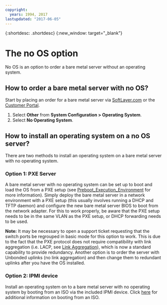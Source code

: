 ```yaml
---
copyright:
  years: 1994, 2017
lastupdated: "2017-06-05"
---
```


{:shortdesc: .shortdesc}
{:new_window: target="_blank"}

# The no OS option

No OS is an option to order a bare metal server without an operating system.

## How to order a bare metal server with no OS?

Start by placing an order for a bare metal server via [SoftLayer.com](softlayer.com) or the [Customer Portal](https://control.softlayer.com).

1. Select **Other** from **System Configuration > Operating System**.
2. Select **No Operating System**.

## How to install an operating system on a no OS server?

There are two methods to install an operating system on a bare metal server with no operating system.

### Option 1: PXE Server

A bare metal server with no operating system can be set up to boot and load the OS from a PXE setup (see [Preboot_Execution_Environment](http://en.wikipedia.org/wiki/Preboot_Execution_Environment) for more information). Simply deploy the bare metal server in a network environment with a PXE setup (this usually involves running a DHCP and TFTP daemon) and configure the new bare metal server BIOS to boot from the network adapter. For this to work properly, be aware that the PXE setup needs to be in the same VLAN as the PXE setup, or DHCP forwarding needs to be used.

**Note:** It may be necessary to open a support ticket requesting that the switch ports be regrouped in basic mode for this option to work. This is due to the fact that the PXE protocol does not require compatibility with link aggregation (i.e. LACP, see [Link Aggregation](http://en.wikipedia.org/wiki/Link_aggregation)), which is now a standard capability to provide redundancy. Another option is to order the server with Unbonded uplinks (no link aggregation) and then change them to redundant uplinks after you have the OS installed.

### Option 2: IPMI device

Install an operating system on to a bare metal server with no operating system by booting from an ISO via the included IPMI device. Click [here](mount-iso-bare-metal-server.html) for additional information on booting from an ISO.
